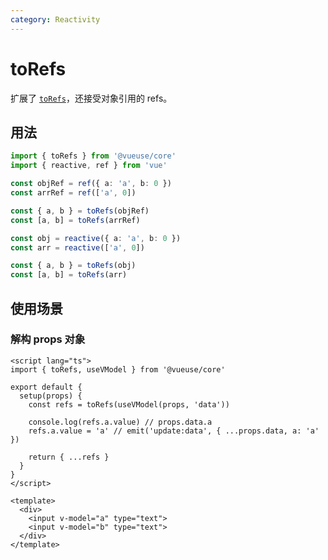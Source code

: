 ```yaml
---
category: Reactivity
---
```


# toRefs

扩展了 [`toRefs`](https://vuejs.org/api/reactivity-utilities.html#torefs)，还接受对象引用的 refs。

## 用法

<!-- eslint-disable array-bracket-spacing -->
<!-- eslint-disable ts/no-redeclare -->

```ts
import { toRefs } from '@vueuse/core'
import { reactive, ref } from 'vue'

const objRef = ref({ a: 'a', b: 0 })
const arrRef = ref(['a', 0])

const { a, b } = toRefs(objRef)
const [a, b] = toRefs(arrRef)

const obj = reactive({ a: 'a', b: 0 })
const arr = reactive(['a', 0])

const { a, b } = toRefs(obj)
const [a, b] = toRefs(arr)
```

## 使用场景

### 解构 props 对象

```vue
<script lang="ts">
import { toRefs, useVModel } from '@vueuse/core'

export default {
  setup(props) {
    const refs = toRefs(useVModel(props, 'data'))

    console.log(refs.a.value) // props.data.a
    refs.a.value = 'a' // emit('update:data', { ...props.data, a: 'a' })

    return { ...refs }
  }
}
</script>

<template>
  <div>
    <input v-model="a" type="text">
    <input v-model="b" type="text">
  </div>
</template>
```
